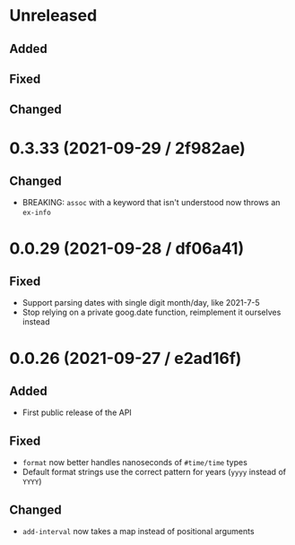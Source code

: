 # Unreleased

## Added

## Fixed

## Changed

# 0.3.33 (2021-09-29 / 2f982ae)

## Changed

- BREAKING: `assoc` with a keyword that isn't understood now throws an `ex-info`

# 0.0.29 (2021-09-28 / df06a41)

## Fixed

- Support parsing dates with single digit month/day, like 2021-7-5 
- Stop relying on a private goog.date function, reimplement it ourselves instead

# 0.0.26 (2021-09-27 / e2ad16f)

## Added

- First public release of the API

## Fixed

- `format` now better handles nanoseconds of `#time/time` types
- Default format strings use the correct pattern for years (`yyyy` instead of `YYYY`)

## Changed

- `add-interval` now takes a map instead of positional arguments